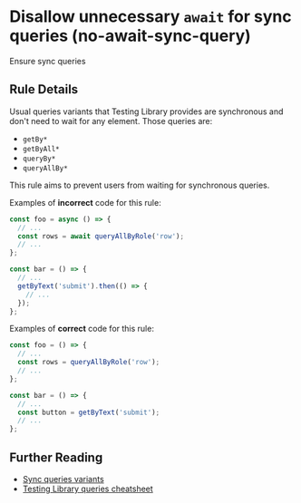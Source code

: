 # Disallow unnecessary `await` for sync queries (no-await-sync-query)

Ensure sync queries

## Rule Details

Usual queries variants that Testing Library provides are synchronous and
don't need to wait for any element. Those queries are:

- `getBy*`
- `getByAll*`
- `queryBy*`
- `queryAllBy*`

This rule aims to prevent users from waiting for synchronous queries.

Examples of **incorrect** code for this rule:

```js
const foo = async () => {
  // ...
  const rows = await queryAllByRole('row');
  // ...
};

const bar = () => {
  // ...
  getByText('submit').then(() => {
    // ...
  });
};
```

Examples of **correct** code for this rule:

```js
const foo = () => {
  // ...
  const rows = queryAllByRole('row');
  // ...
};

const bar = () => {
  // ...
  const button = getByText('submit');
  // ...
};
```

## Further Reading

- [Sync queries variants](https://testing-library.com/docs/dom-testing-library/api-queries#variants)
- [Testing Library queries cheatsheet](https://testing-library.com/docs/dom-testing-library/cheatsheet#queries)
